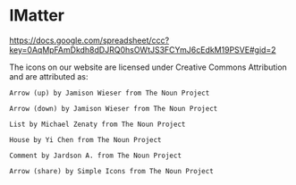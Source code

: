 IMatter
=======

https://docs.google.com/spreadsheet/ccc?key=0AqMpFAmDkdh8dDJRQ0hsOWtJS3FCYmJ6cEdkM19PSVE#gid=2

The icons on our website are licensed under Creative
Commons Attribution and are attributed as:

    Arrow (up) by Jamison Wieser from The Noun Project
    
    Arrow (down) by Jamison Wieser from The Noun Project
    
    List by Michael Zenaty from The Noun Project
    
    House by Yi Chen from The Noun Project
    
    Comment by Jardson A. from The Noun Project
    
    Arrow (share) by Simple Icons from The Noun Project
